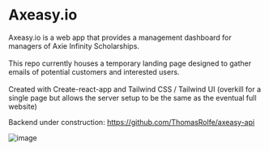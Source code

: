 # Axeasy.io

Axeasy.io is a web app that provides a management dashboard for managers of Axie Infinity Scholarships.
<br><br>
This repo currently houses a temporary landing page designed to gather emails of potential customers and interested users.
<br><br>
Created with Create-react-app and Tailwind CSS / Tailwind UI (overkill for a single page but allows the server setup to be the same as the eventual full website)

Backend under construction:
https://github.com/ThomasRolfe/axeasy-api

![image](https://user-images.githubusercontent.com/20173930/132094417-7440fee0-2ffc-453f-9213-b73c9502792d.png)
